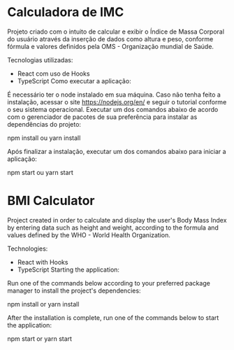 # Calculadora de IMC

Projeto criado com o intuito de calcular e exibir o Índice de Massa Corporal do usuário através da inserção de dados como altura e peso, conforme fórmula e valores definidos pela OMS - Organização mundial de Saúde.

Tecnologias utilizadas:

* React com uso de Hooks
* TypeScript
Como executar a aplicação:

É necessário ter o node instalado em sua máquina. Caso não tenha feito a instalação, acessar o site https://nodejs.org/en/ e seguir o tutorial conforme o seu sistema operacional.
Executar um dos comandos abaixo de acordo com o gerenciador de pacotes de sua preferência para instalar as dependências do projeto:

npm install ou yarn install

Após finalizar a instalação, executar um dos comandos abaixo para iniciar a aplicação:

npm start ou yarn start

# BMI Calculator

Project created in order to calculate and display the user's Body Mass Index by entering data such as height and weight, according to the formula and values ​​defined by the WHO - World Health Organization.

Technologies:

* React with Hooks
* TypeScript
Starting the application:

Run one of the commands below according to your preferred package manager to install the project's dependencies:

npm install or yarn install

After the installation is complete, run one of the commands below to start the application:

npm start or yarn start
